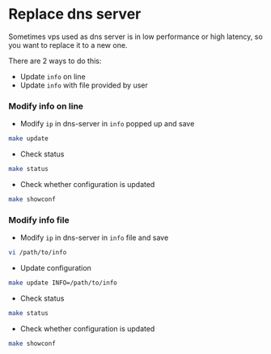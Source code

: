 # Replace dns server

Sometimes vps used as dns server is in low performance or high latency, so you want to replace it to a new one. 

There are 2 ways to do this:
* Update `info` on line
* Update `info` with file provided by user


### Modify info on line
* Modify  `ip` in dns-server in `info` popped up and save
```bash
make update
```

* Check status
```bash
make status
```

* Check whether configuration is updated
```bash
make showconf
```

### Modify info file
* Modify  `ip` in dns-server in `info` file and save
```bash
vi /path/to/info
```
* Update configuration
```bash
make update INFO=/path/to/info
```

* Check status
```bash
make status
```

* Check whether configuration is updated
```bash
make showconf
```